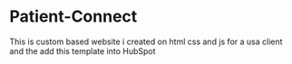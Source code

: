# Patient-Connect
This is custom based website i created on html css and js for a usa client and the add this template into HubSpot
